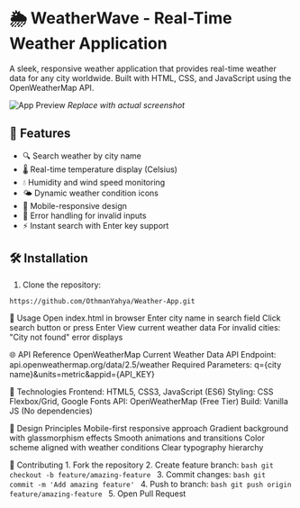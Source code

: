# 🌦️ WeatherWave - Real-Time Weather Application

A sleek, responsive weather application that provides real-time weather data for any city worldwide. Built with HTML, CSS, and JavaScript using the OpenWeatherMap API.

![App Preview](https://via.placeholder.com/468x300?text=WeatherWave+Interface) *Replace with actual screenshot*

## 🌟 Features

- 🔍 Search weather by city name
- 🌡️ Real-time temperature display (Celsius)
- 💧 Humidity and wind speed monitoring
- 🌤️ Dynamic weather condition icons
- 📱 Mobile-responsive design
- 🚨 Error handling for invalid inputs
- ⚡ Instant search with Enter key support

## 🛠️ Installation

1. Clone the repository:
```bash
https://github.com/OthmanYahya/Weather-App.git
```

🚀 Usage
    Open index.html in browser
    Enter city name in search field
    Click search button or press Enter
    View current weather data
    For invalid cities: "City not found" error displays

🌐 API Reference
    OpenWeatherMap Current Weather Data API
    Endpoint: api.openweathermap.org/data/2.5/weather
    Required Parameters: q={city name}&units=metric&appid={API_KEY}

🧰 Technologies
    Frontend: HTML5, CSS3, JavaScript (ES6)
    Styling: CSS Flexbox/Grid, Google Fonts
    API: OpenWeatherMap (Free Tier)
    Build: Vanilla JS (No dependencies)

🎨 Design Principles
    Mobile-first responsive approach
    Gradient background with glassmorphism effects
    Smooth animations and transitions
    Color scheme aligned with weather conditions
    Clear typography hierarchy

🤝 Contributing
    1. Fork the repository
    2. Create feature branch:
    ```bash
    git checkout -b feature/amazing-feature
    ```
    3. Commit changes:
    ```bash
    git commit -m 'Add amazing feature'
    ```
    4. Push to branch:
    ```bash
    git push origin feature/amazing-feature
    ```
    5. Open Pull Request
